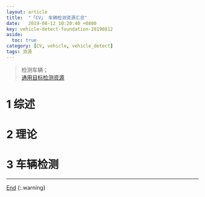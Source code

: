 ```yaml
---
layout: article
title:  "「CV」 车辆检测资源汇总"
date:   2019-08-12 10:20:40 +0800
key: vehicle-detect-foundation-20190812
aside:
  toc: true
category: [CV, vehicle, vehicle_detect]
tags: 资源
---
```

<span id='head'></span>
>检测车辆；    
[通用目标检测资源](/cv/detection/2019/05/10/foundation.html)     

<!--more-->

# 1 综述

# 2 理论

# 3 车辆检测


-------------------  
[End](#head)
{:.warning}  
